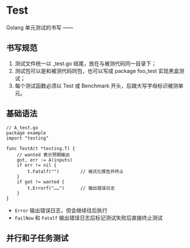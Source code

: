 # Test

Golang 单元测试的书写 ——

## 书写规范

1. 测试文件统一以 \_test.go 结尾，放在与被测代码同一目录下；
2. 测试包可以是和被测代码同包，也可以写成 package foo_test 实现黑盒测试；
3. 每个测试函数必须以 Test 或 Benchmark 开头，后跟大写字母标识被测单元。

## 基础语法

```golang
// A_test.go
package example
import "testing"

func TestA(t *testing.T) {
    // wanted 表示预期输出
    got, err := A(inputs)
    if err != nil {
        t.Fatalf("")        // 格式化报告并终止
    }
    if got != wanted {
        t.Errorf("……")      // 输出错误日志
    }
}
```

- `Error` 输出错误日志，但会继续往后执行
- `FailNow` 和 `Fatalf` 输出错误日志后标记测试失败后直接终止测试

## 并行和子任务测试

